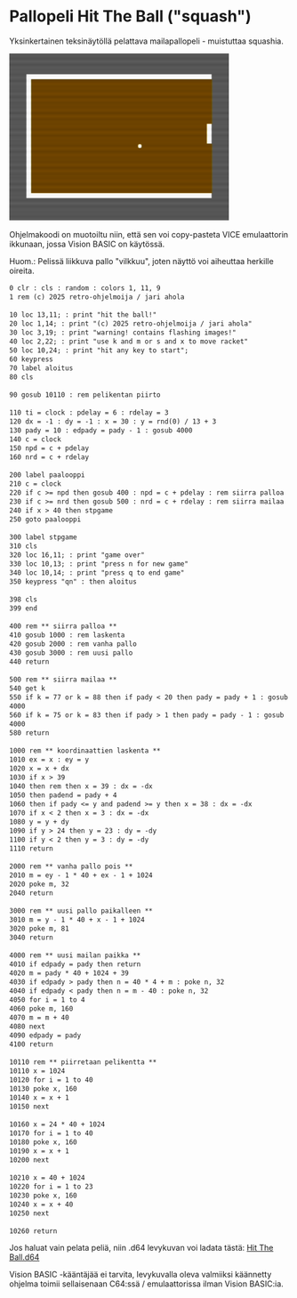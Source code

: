 # Pallopeli Hit The Ball ("squash")

Yksinkertainen teksinäytöllä pelattava mailapallopeli - muistuttaa squashia.

![Hit The Ball pelinäyttö](d64/Hit%20The%20Ball.png)

Ohjelmakoodi on muotoiltu niin, että sen voi copy-pasteta VICE emulaattorin ikkunaan, jossa Vision BASIC on käytössä.

Huom.: Pelissä liikkuva pallo "vilkkuu", joten näyttö voi aiheuttaa herkille oireita.

```
0 clr : cls : random : colors 1, 11, 9
1 rem (c) 2025 retro-ohjelmoija / jari ahola

10 loc 13,11; : print "hit the ball!"
20 loc 1,14; : print "(c) 2025 retro-ohjelmoija / jari ahola"
30 loc 3,19; : print "warning! contains flashing images!"
40 loc 2,22; : print "use k and m or s and x to move racket"
50 loc 10,24; : print "hit any key to start";
60 keypress
70 label aloitus
80 cls

90 gosub 10110 : rem pelikentan piirto

110 ti = clock : pdelay = 6 : rdelay = 3 
120 dx = -1 : dy = -1 : x = 30 : y = rnd(0) / 13 + 3
130 pady = 10 : edpady = pady - 1 : gosub 4000
140 c = clock
150 npd = c + pdelay
160 nrd = c + rdelay

200 label paalooppi
210 c = clock
220 if c >= npd then gosub 400 : npd = c + pdelay : rem siirra palloa
230 if c >= nrd then gosub 500 : nrd = c + rdelay : rem siirra mailaa
240 if x > 40 then stpgame
250 goto paalooppi

300 label stpgame
310 cls
320 loc 16,11; : print "game over"
330 loc 10,13; : print "press n for new game"
340 loc 10,14; : print "press q to end game"
350 keypress "qn" : then aloitus 

398 cls
399 end

400 rem ** siirra palloa **
410 gosub 1000 : rem laskenta
420 gosub 2000 : rem vanha pallo
430 gosub 3000 : rem uusi pallo
440 return

500 rem ** siirra mailaa **
540 get k
550 if k = 77 or k = 88 then if pady < 20 then pady = pady + 1 : gosub 4000
560 if k = 75 or k = 83 then if pady > 1 then pady = pady - 1 : gosub 4000
580 return

1000 rem ** koordinaattien laskenta **
1010 ex = x : ey = y
1020 x = x + dx
1030 if x > 39 
1040 then rem then x = 39 : dx = -dx
1050 then padend = pady + 4
1060 then if pady <= y and padend >= y then x = 38 : dx = -dx
1070 if x < 2 then x = 3 : dx = -dx
1080 y = y + dy
1090 if y > 24 then y = 23 : dy = -dy
1100 if y < 2 then y = 3 : dy = -dy
1110 return

2000 rem ** vanha pallo pois **
2010 m = ey - 1 * 40 + ex - 1 + 1024 
2020 poke m, 32
2040 return

3000 rem ** uusi pallo paikalleen **
3010 m = y - 1 * 40 + x - 1 + 1024 
3020 poke m, 81
3040 return

4000 rem ** uusi mailan paikka **
4010 if edpady = pady then return
4020 m = pady * 40 + 1024 + 39
4030 if edpady > pady then n = 40 * 4 + m : poke n, 32
4040 if edpady < pady then n = m - 40 : poke n, 32 
4050 for i = 1 to 4
4060 poke m, 160
4070 m = m + 40
4080 next
4090 edpady = pady
4100 return

10110 rem ** piirretaan pelikentta **
10110 x = 1024
10120 for i = 1 to 40
10130 poke x, 160
10140 x = x + 1
10150 next

10160 x = 24 * 40 + 1024
10170 for i = 1 to 40
10180 poke x, 160
10190 x = x + 1
10200 next

10210 x = 40 + 1024
10220 for i = 1 to 23
10230 poke x, 160
10240 x = x + 40
10250 next

10260 return

```

Jos haluat vain pelata peliä, niin .d64 levykuvan voi ladata tästä:
[Hit The Ball.d64](https://github.com/Retro-ohjelmoija/Basic-ohjelmia/blob/main/Vision%20BASIC/d64/Hit%20The%20Ball.d64)

Vision BASIC -kääntäjää ei tarvita, levykuvalla oleva valmiiksi käännetty ohjelma toimii sellaisenaan C64:ssä / emulaattorissa ilman Vision BASIC:ia.




